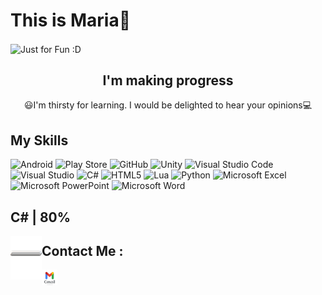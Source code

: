 # This is Maria👋
<img align ="center" src = "https://github.com/MaNaMoMaria/MaNaMoMaria/assets/119574174/65a30196-a4e7-4f04-ba9d-b9042ff5ca75" alt = "Just for Fun :D ">
<h2 align = "center"> I'm making progress </h2>
<p align = "center">😃I'm thirsty for learning. I would be delighted to hear your opinions💻</p>

<h2 >My Skills</h2>

![Android](https://img.shields.io/badge/Android-3DDC84?style=for-the-badge&logo=android&logoColor=white)  ![Play Store](https://img.shields.io/badge/Google_Play-414141?style=for-the-badge&logo=google-play&logoColor=white) ![GitHub](https://img.shields.io/badge/github-%23121011.svg?style=for-the-badge&logo=github&logoColor=white) ![Unity](https://img.shields.io/badge/unity-%23000000.svg?style=for-the-badge&logo=unity&logoColor=white) 	![Visual Studio Code](https://img.shields.io/badge/Visual%20Studio%20Code-0078d7.svg?style=for-the-badge&logo=visual-studio-code&logoColor=white)  ![Visual Studio](https://img.shields.io/badge/Visual%20Studio-5C2D91.svg?style=for-the-badge&logo=visual-studio&logoColor=white) ![C#](https://img.shields.io/badge/c%23-%23239120.svg?style=for-the-badge&logo=csharp&logoColor=white) ![HTML5](https://img.shields.io/badge/html5-%23E34F26.svg?style=for-the-badge&logo=html5&logoColor=white) ![Lua](https://img.shields.io/badge/lua-%232C2D72.svg?style=for-the-badge&logo=lua&logoColor=white) ![Python](https://img.shields.io/badge/python-3670A0?style=for-the-badge&logo=python&logoColor=ffdd54) ![Microsoft Excel](https://img.shields.io/badge/Microsoft_Excel-217346?style=for-the-badge&logo=microsoft-excel&logoColor=white)
![Microsoft PowerPoint](https://img.shields.io/badge/Microsoft_PowerPoint-B7472A?style=for-the-badge&logo=microsoft-powerpoint&logoColor=white) ![Microsoft Word](https://img.shields.io/badge/Microsoft_Word-2B579A?style=for-the-badge&logo=microsoft-word&logoColor=white)

<h2 aligh = "left">C# | 80% </h2><img align = "left" src = "https://github.com/MaNaMoMaria/MaNaMoMaria/blob/main/image/line.png?raw=true" height = 70px width ="50px">

<h2 align = "left">Contact Me :</h2>
<a href = "mailto: maryam.n.mortazavi@gmail.com"><img align = "center" src ="https://github.com/MaNaMoMaria/MaNaMoMaria/blob/main/image/mailIcon.jpg?raw=true" height ="25px" width = "25px" alt = "Send Email"></a>



